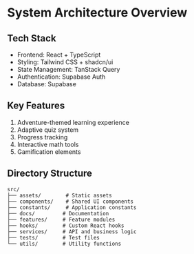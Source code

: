 
# System Architecture Overview

## Tech Stack
- Frontend: React + TypeScript
- Styling: Tailwind CSS + shadcn/ui
- State Management: TanStack Query
- Authentication: Supabase Auth
- Database: Supabase

## Key Features
1. Adventure-themed learning experience
2. Adaptive quiz system
3. Progress tracking
4. Interactive math tools
5. Gamification elements

## Directory Structure
```
src/
├── assets/        # Static assets
├── components/    # Shared UI components
├── constants/     # Application constants
├── docs/         # Documentation
├── features/     # Feature modules
├── hooks/        # Custom React hooks
├── services/     # API and business logic
├── tests/        # Test files
└── utils/        # Utility functions
```
